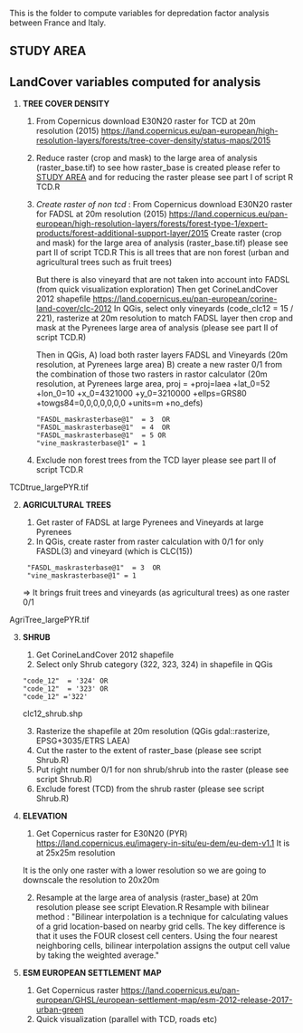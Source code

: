 This is the folder to compute variables for depredation factor analysis between France and Italy.

## STUDY AREA


## LandCover variables computed for analysis

1. **TREE COVER DENSITY**
    1. From Copernicus download E30N20 raster for TCD at 20m resolution (2015)
    https://land.copernicus.eu/pan-european/high-resolution-layers/forests/tree-cover-density/status-maps/2015

    2. Reduce raster (crop and mask) to the large area of analysis (raster_base.tif) 
    to see how raster_base is created please refer to [STUDY AREA](#Study_area)
    and for reducing the raster please see part I of script R TCD.R
    
    3. *Create raster of non tcd* : 
        From Copernicus download E30N20 raster for FADSL at 20m resolution (2015)
        https://land.copernicus.eu/pan-european/high-resolution-layers/forests/forest-type-1/expert-products/forest-additional-support-layer/2015
        Create raster (crop and mask) for the large area of analysis (raster_base.tif) please see part II of script TCD.R
        This is all trees that are non forest (urban and agricultural trees such as fruit trees)
        
        But there is also vineyard that are not taken into account into FADSL (from quick visualization exploration) 
        Then get CorineLandCover 2012 shapefile https://land.copernicus.eu/pan-european/corine-land-cover/clc-2012
        In QGis, select only vineyards (code_clc12 = 15 / 221), rasterize at 20m resolution to match FADSL layer then crop and mask at the Pyrenees large area of analysis (please see part II of script TCD.R)
        
        Then in QGis, 
        A) load both raster layers FADSL and Vineyards (20m resolution, at Pyrenees large area)
        B) create a new raster 0/1 from the combination of those two rasters in rastor calculator (20m resolution, at Pyrenees large area, proj = +proj=laea +lat_0=52 +lon_0=10 +x_0=4321000 +y_0=3210000 +ellps=GRS80 +towgs84=0,0,0,0,0,0,0 +units=m +no_defs)
        ```
        "FASDL_maskrasterbase@1"  = 3  OR 
        "FASDL_maskrasterbase@1"  = 4  OR 
        "FASDL_maskrasterbase@1"  = 5 OR 
        "vine_maskrasterbase@1" = 1
        ```
        
    4. Exclude non forest trees from the TCD layer please see part II of script TCD.R

TCDtrue_largePYR.tif

2. **AGRICULTURAL TREES**

    1. Get raster of FADSL at large Pyrenees and Vineyards at large Pyrenees
    2. In QGis, create raster from raster calculation with 0/1 for only FASDL(3) and vineyard (which is CLC(15))
   ```
    "FASDL_maskrasterbase@1"  = 3  OR 
    "vine_maskrasterbase@1" = 1
    ```
    => It brings fruit trees and vineyards (as agricultural trees) as one raster 0/1

AgriTree_largePYR.tif

3. **SHRUB**

    1. Get CorineLandCover 2012 shapefile
    2. Select only Shrub category (322, 323, 324) in shapefile in QGis
     ```
     "code_12"  = '324' OR
     "code_12"  = '323' OR
     "code_12" ='322'
     ```
    clc12_shrub.shp
    
   3. Rasterize the shapefile at 20m resolution (QGis gdal::rasterize, EPSG+3035/ETRS LAEA)
   4. Cut the raster to the extent of raster_base (please see script Shrub.R)
   5. Put right number 0/1 for non shrub/shrub into the raster (please see script Shrub.R)
   6. Exclude forest (TCD) from the shrub raster (please see script Shrub.R)

4. **ELEVATION**
    1. Get Copernicus raster for E30N20 (PYR) https://land.copernicus.eu/imagery-in-situ/eu-dem/eu-dem-v1.1
    It is at 25x25m resolution
    
    It is the only one raster with a lower resolution so we are going to downscale the resolution to 20x20m
    
    2. Resample at the large area of analysis (raster_base) at 20m resolution please see script Elevation.R
    Resample with bilinear method : "Bilinear interpolation is a technique for calculating values of a grid location-based on nearby grid cells. The key difference is that it uses the FOUR closest cell centers. Using the four nearest neighboring cells, bilinear interpolation assigns the output cell value by taking the weighted average."
    
5. **ESM EUROPEAN SETTLEMENT MAP**
    1. Get Copernicus raster https://land.copernicus.eu/pan-european/GHSL/european-settlement-map/esm-2012-release-2017-urban-green
    2. Quick visualization (parallel with TCD, roads etc)
